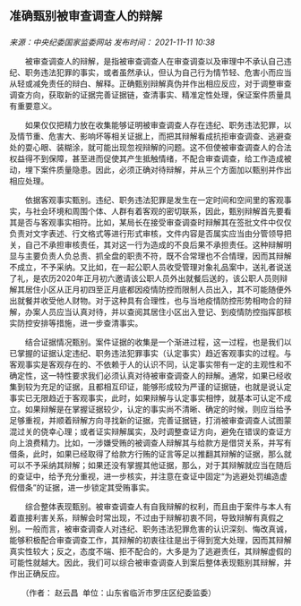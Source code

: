 ## 准确甄别被审查调查人的辩解

### 

_来源：中央纪委国家监委网站_ _发布时间： 2021-11-11 10:38_

　　被审查调查人的辩解，是指被审查调查人在审查调查以及审理中不承认自己违纪、职务违法犯罪的事实，或者虽然承认，但认为自己行为情节轻、危害小而应当从轻或减免责任的辩白、解释。正确甄别辩解真伪并作出相应反应，对于调整审查调查方向，获取新的证据完善证据链，查清事实、精准定性处理，保证案件质量具有重要意义。

　　如果仅仅把精力放在收集能够证明被审查调查人存在违纪、职务违法犯罪，以及情节重、危害大、影响坏等相关证据上，而把其辩解看成抗拒审查调查、逃避查处的耍心眼、装糊涂，就可能出现忽视辩解的问题。这不但使被审查调查人的合法权益得不到保障，甚至进而促使其产生抵触情绪，不配合审查调查，给工作造成被动，埋下案件质量隐患。因此，必须正确对待辩解，并从三个方面加以甄别并作出相应处理。

　　依据客观事实甄别。违纪、职务违法犯罪是发生在一定时间和空间里的客观事实，与社会环境和周围个体、人群有着客观的密切联系，因此，甄别辩解首先要看其是否与客观事实相符。比如，某局长在接受审查调查时辩解其在签批文件中仅仅负责对文字表述、行文格式等进行形式审核，文件内容是否属实应当由分管领导把关，自己不承担审核责任，其对这一行为造成的不良后果不承担责任。这种辩解明显与主要负责人负总责、抓全盘的职责不符，既不合常理也不合情理，因而其辩解不成立，不予采纳。又比如，在一起公职人员收受管理对象礼品案中，送礼者说送了礼，是农历2020年正月初六邀请该公职人员外出就餐后送的，该公职人员则辩解其居住小区从正月初四至正月底都因疫情防控而限制人员出入，其不可能随便外出就餐并收受他人财物。对于这种具有合理性，也与当地疫情防控形势相吻合的辩解，办案人员应当认真对待，并以查阅其居住小区出入登记、到疫情防控指挥部核实防控安排等措施，进一步查清事实。

　　结合证据情况甄别。案件证据的收集是一个渐进过程，这一过程，也是我们以已掌握的证据认定违纪、职务违法犯罪事实（认定事实）趋近客观事实的过程。与客观事实是客观存在的、不依赖于人的认识不同，认定事实带有一定的主观性和不确定性，这一特性要求我们必须认真对待被审查调查人的辩解。通常，如果已经收集到较为充足的证据，且都相互印证，能够形成较为严谨的证据链，也就是说认定事实已无限趋近于客观事实，此时，如果辩解与认定事实相悖，就基本可认定不成立。如果辩解是在掌握证据较少，认定的事实尚不清晰、确定的时候，则应当给予足够重视，并顺着辩解方向寻找新的证据，完善证据链，打消被审查调查人试图蒙混过关的侥幸心理；或者证实辩解属实，及时调整查证方向，避免在错误的查证方向上浪费精力。比如，一涉嫌受贿的被调查人辩解其与给款方是借贷关系，并写有借条，此时，如果已经取得了给款方行贿的证言等足以推翻其辩解的证据，那么就可以不予采纳其辩解；如果还没有掌握其他证据，那么，对于其辩解就应当在随后的查证中，给予充分重视，进一步核实，并注意在查证中固定“为逃避处罚编造虚假借条”的证据，进一步锁定其受贿事实。

　　综合整体表现甄别。被审查调查人有自我辩解的权利，而且由于案件与本人有着直接利害关系，辩解会时常出现，不过由于辩解初衷不同，导致辩解有真假之别。一般而言，被审查调查人对违纪、职务违法犯罪危害的认识深刻、悔改真诚，能够积极配合审查调查工作，其辩解的初衷往往是出于得到宽大处理，因而其辩解真实性较大；反之，态度不端、拒不配合的，大多是为了逃避责任，其辩解虚假的可能性就越大。因此，我们可以综合被审查调查人到案后整体表现甄别其辩解，并作出正确反应。

　　（作者： 赵云昌  单位：山东省临沂市罗庄区纪委监委）